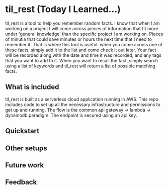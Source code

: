 # til_rest (Today I Learned...)

til_rest is a tool to help you remember random facts.  I know that when I am working on a project 
I will come across pieces of information that fit more under 'general knowledge' than the specific project I am working on.
Pieces of minutia that could save minutes or hours the next time that I need to remember it.
That is where this tool is useful: when you come across one of these facts, simply add it to the list and come check it out later.
Your fact will be recorded along with the date and time it was recorded, and any tags that you want to add to it.
When you want to recall the fact, simply search using a list of keywords and til_rest will return a list of possible matching facts.

## What is included

til_rest is built as a serverless cloud application running in AWS.  This repo includes code to set up all the necessary infrastructure and permissions to get up and running.  The flow is the common api gateway -> lambda -> dynamodb paradigm.
The endpoint is secured using an api key.

## Quickstart



## Other setups


## Future work


## Feedback
